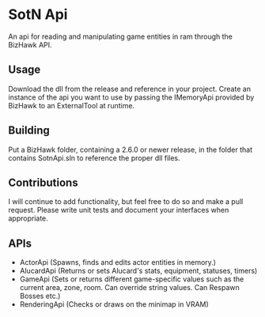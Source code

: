 # SotN Api

An api for reading and manipulating game entities in ram through the BizHawk API.

## Usage
Download the dll from the release and reference in your project.
Create an instance of the api you want to use by passing the IMemoryApi provided by BizHawk to an ExternalTool at runtime.

## Building
Put a BizHawk folder, containing a 2.6.0 or newer release, in the folder that contains SotnApi.sln to reference the proper dll files.

## Contributions
I will continue to add functionality, but feel free to do so and make a pull request.
Please write unit tests and document your interfaces when appropriate.

## APIs
* ActorApi (Spawns, finds and edits actor entities in memory.)
* AlucardApi (Returns or sets Alucard's stats, equipment, statuses, timers)
* GameApi (Sets or returns different game-specific values such as the current area, zone, room. Can override string values. Can Respawn Bosses etc.)
* RenderingApi (Checks or draws on the minimap in VRAM)